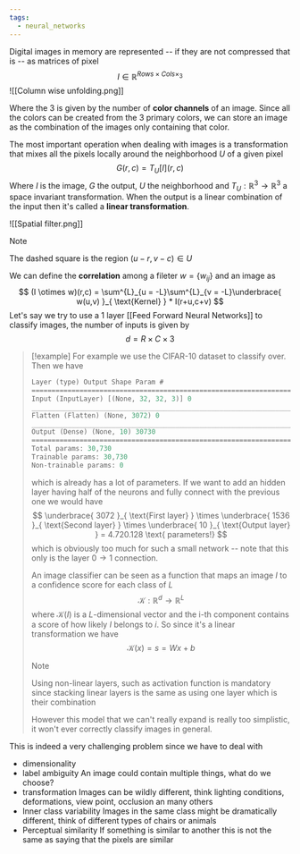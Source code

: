 ```yaml
---
tags:
  - neural_networks
---
```

Digital images in memory are represented -- if they are not compressed that is -- as matrices of pixel
$$
I \in \mathbb R^{Rows\times Cols\times_{3}}
$$
![[Column wise unfolding.png]]

Where the $3$ is given by the number of **color channels** of an image. Since all the colors can be created from the $3$ primary colors, we can store an image as the combination of the images only containing that color.

The most important operation when dealing with images is a transformation that mixes all the pixels locally around the neighborhood $U$ of a given pixel
$$
G(r,c) = T_{U}[I](r,c)
$$
Where $I$ is the image, $G$ the output, $U$ the neighborhood and $T_{U}: \mathbb R^{3} \to \mathbb R^{3}$ a space invariant transformation. When the output is a linear combination of the input then it's called a **linear transformation**.

![[Spatial filter.png]]

>[!note]
>The dashed square is the region $(u-r, v-c) \in U$

We can define the **correlation** among a fileter $w = \{ w_{ij} \}$ and an image as
$$
(I \otimes w)(r,c) = \sum^{L}_{u = -L}\sum^{L}_{v = -L}\underbrace{ w(u,v) }_{ \text{Kernel} } * I(r+u,c+v)
$$
Let's say we try to use a $1$ layer [[Feed Forward Neural Networks]] to classify images, the number of inputs is given by 
$$
d = R \times C \times 3
$$
>[!example]
For example we use the CIFAR-$10$ dataset to classify over. Then we have
>
>```c
>Layer (type) Output Shape Param #
>=================================================================
>Input (InputLayer) [(None, 32, 32, 3)] 0
>_________________________________________________________________
>Flatten (Flatten) (None, 3072) 0
>_________________________________________________________________
>Output (Dense) (None, 10) 30730
>=================================================================
>Total params: 30,730
>Trainable params: 30,730
>Non-trainable params: 0
>```
>
>which is already has a lot of parameters. If we want to add an hidden layer having half of the neurons and fully connect with the previous one we would have
>$$
\underbrace{ 3072 }_{ \text{First layer} } \times \underbrace{ 1536 }_{ \text{Second layer} } \times \underbrace{ 10 }_{ \text{Output layer} } = 4.720.128 \text{ parameters!}
>$$
>which is obviously too much for such a small network -- note that this only is the layer $0 \to 1$ connection.
>
>An image classifier can be seen as a function that maps an image $I$ to a confidence score for each class of $L$
>$$
\mathcal  K: \mathbb R^{d} \to \mathbb R^{L}
>$$
>where $\mathcal K(I)$ is a $L$-dimensional vector and the i-th component contains a score of how likely $I$ belongs to $i$. So since it's a linear transformation we have
>$$
\mathcal  K(x) = s = Wx + b
>$$
>>[!note]
>>Using non-linear layers, such as activation function is mandatory since stacking linear layers is the same as using one layer which is their combination
>
>However this model that we can't really expand is really too simplistic, it won't ever correctly classify images in general.

This is indeed a very challenging problem since we have to deal with
- dimensionality
- label ambiguity 
	An image could contain multiple things, what do we choose?
- transformation 
	Images can be wildly different, think lighting conditions, deformations, view point, occlusion an many others
- Inner class variability
	Images in the same class might be dramatically different, think of different types of chairs or animals
- Perceptual similarity
	If something is similar to another this is not the same as saying that the pixels are similar